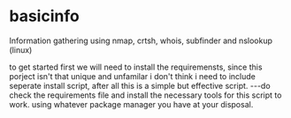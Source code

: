 # basicinfo
Information gathering using nmap, crtsh, whois, subfinder and nslookup (linux)

to get started first we will need to install the requiremensts, since this porject isn't that unique and unfamilar i don't think i need to include seperate install script, after all this is a simple but effective script. 
---do check the requirements file and install the necessary tools for this script to work.
using whatever package manager you have at your disposal.

